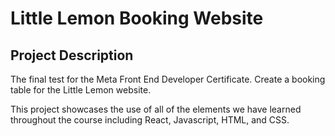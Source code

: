 # Little Lemon Booking Website

## Project Description
The final test for the Meta Front End Developer Certificate. Create a booking table for the Little Lemon website.

This project showcases the use of all of the elements we have learned throughout the course including React, Javascript, HTML, and CSS.
